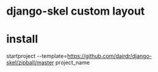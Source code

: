 django-skel custom layout
===========

install
===
startproject --template=https://github.com/dairdr/django-skel/zipball/master project_name